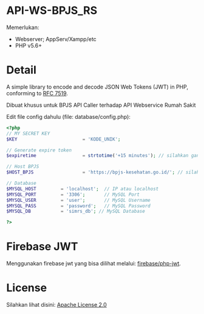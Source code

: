 # API-WS-BPJS_RS

Memerlukan:
- Webserver; AppServ/Xampp/etc
- PHP v5.6+

# Detail
A simple library to encode and decode JSON Web Tokens (JWT) in PHP, conforming to [RFC 7519](https://tools.ietf.org/html/rfc7519).

Dibuat khusus untuk BPJS API Caller terhadap API Webservice Rumah Sakit

Edit file config dahulu (file: database/config.php):
```php
<?php
// MY SECRET KEY
$KEY                        = 'KODE_UNIK';

// Generate expire token
$expiretime                 = strtotime('+15 minutes'); // silahkan ganti berapa lama expire tokennya

// Host BPJS
$HOST_BPJS                  = 'https://bpjs-kesehatan.go.id/'; // silahkan sesuaikan dengan host API Caller

// Database
$MYSQL_HOST		    = 'localhost';  // IP atau localhost
$MYSQL_PORT		    = '3306';       // MySQL Port
$MYSQL_USER		    = 'user';       // MySQL Username
$MYSQL_PASS		    = 'password';   // MySQL Password
$MYSQL_DB		    = 'simrs_db'; // MySQL Database

?>
```

# Firebase JWT
Menggunakan firebase jwt yang bisa dilihat melalui: [firebase/php-jwt](https://github.com/firebase/php-jwt).

# License
Silahkan lihat disini: [Apache License 2.0](https://github.com/exde-us/API-WS-BPJS_RS/blob/master/LICENSE)
